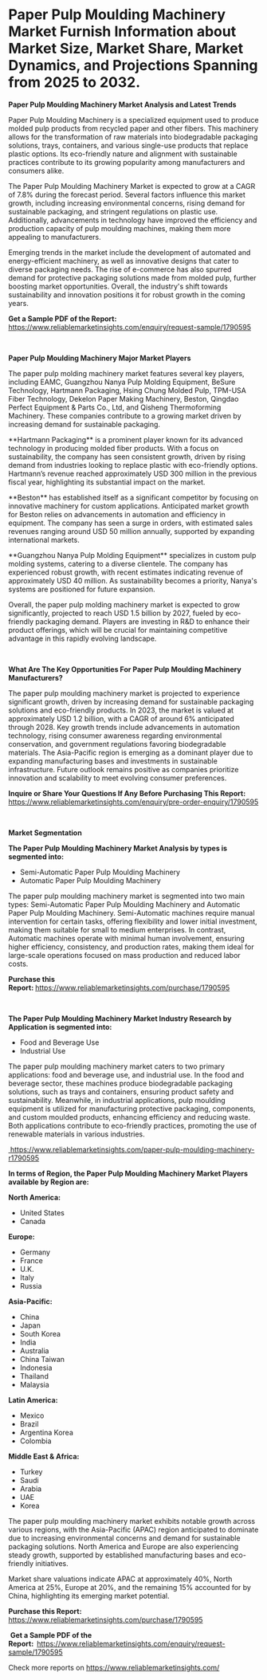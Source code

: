 <p><h1>Paper Pulp Moulding Machinery Market Furnish Information about Market Size, Market Share, Market Dynamics, and Projections Spanning from 2025 to 2032.</h1></p><p><strong>Paper Pulp Moulding Machinery Market Analysis and Latest Trends</strong></p>
<p><p>Paper Pulp Moulding Machinery is a specialized equipment used to produce molded pulp products from recycled paper and other fibers. This machinery allows for the transformation of raw materials into biodegradable packaging solutions, trays, containers, and various single-use products that replace plastic options. Its eco-friendly nature and alignment with sustainable practices contribute to its growing popularity among manufacturers and consumers alike.</p><p>The Paper Pulp Moulding Machinery Market is expected to grow at a CAGR of 7.8% during the forecast period. Several factors influence this market growth, including increasing environmental concerns, rising demand for sustainable packaging, and stringent regulations on plastic use. Additionally, advancements in technology have improved the efficiency and production capacity of pulp moulding machines, making them more appealing to manufacturers.</p><p>Emerging trends in the market include the development of automated and energy-efficient machinery, as well as innovative designs that cater to diverse packaging needs. The rise of e-commerce has also spurred demand for protective packaging solutions made from molded pulp, further boosting market opportunities. Overall, the industry's shift towards sustainability and innovation positions it for robust growth in the coming years.</p></p>
<p><strong>Get a Sample PDF of the Report:&nbsp;</strong> <a href="https://www.reliablemarketinsights.com/enquiry/request-sample/1790595?utm_campaign=2179&utm_medium=2&utm_source=Github&utm_content=ia&utm_term=10042025&utm_id=paper-pulp-moulding-machinery">https://www.reliablemarketinsights.com/enquiry/request-sample/1790595</a></p>
<p>&nbsp;</p>
<p><strong>Paper Pulp Moulding Machinery Major Market Players</strong></p>
<p><p>The paper pulp molding machinery market features several key players, including EAMC, Guangzhou Nanya Pulp Molding Equipment, BeSure Technology, Hartmann Packaging, Hsing Chung Molded Pulp, TPM-USA Fiber Technology, Dekelon Paper Making Machinery, Beston, Qingdao Perfect Equipment & Parts Co., Ltd, and Qisheng Thermoforming Machinery. These companies contribute to a growing market driven by increasing demand for sustainable packaging.</p><p>**Hartmann Packaging** is a prominent player known for its advanced technology in producing molded fiber products. With a focus on sustainability, the company has seen consistent growth, driven by rising demand from industries looking to replace plastic with eco-friendly options. Hartmann’s revenue reached approximately USD 300 million in the previous fiscal year, highlighting its substantial impact on the market.</p><p>**Beston** has established itself as a significant competitor by focusing on innovative machinery for custom applications. Anticipated market growth for Beston relies on advancements in automation and efficiency in equipment. The company has seen a surge in orders, with estimated sales revenues ranging around USD 50 million annually, supported by expanding international markets.</p><p>**Guangzhou Nanya Pulp Molding Equipment** specializes in custom pulp molding systems, catering to a diverse clientele. The company has experienced robust growth, with recent estimates indicating revenue of approximately USD 40 million. As sustainability becomes a priority, Nanya's systems are positioned for future expansion.</p><p>Overall, the paper pulp molding machinery market is expected to grow significantly, projected to reach USD 1.5 billion by 2027, fueled by eco-friendly packaging demand. Players are investing in R&D to enhance their product offerings, which will be crucial for maintaining competitive advantage in this rapidly evolving landscape.</p></p>
<p>&nbsp;</p>
<p><strong>What Are The Key Opportunities For Paper Pulp Moulding Machinery Manufacturers?</strong></p>
<p><p>The paper pulp moulding machinery market is projected to experience significant growth, driven by increasing demand for sustainable packaging solutions and eco-friendly products. In 2023, the market is valued at approximately USD 1.2 billion, with a CAGR of around 6% anticipated through 2028. Key growth trends include advancements in automation technology, rising consumer awareness regarding environmental conservation, and government regulations favoring biodegradable materials. The Asia-Pacific region is emerging as a dominant player due to expanding manufacturing bases and investments in sustainable infrastructure. Future outlook remains positive as companies prioritize innovation and scalability to meet evolving consumer preferences.</p></p>
<p><strong>Inquire or Share Your Questions If Any Before Purchasing This Report:</strong> <a href="https://www.reliablemarketinsights.com/enquiry/pre-order-enquiry/1790595?utm_campaign=2179&utm_medium=2&utm_source=Github&utm_content=ia&utm_term=10042025&utm_id=paper-pulp-moulding-machinery">https://www.reliablemarketinsights.com/enquiry/pre-order-enquiry/1790595</a></p>
<p>&nbsp;</p>
<p><strong>Market Segmentation</strong></p>
<p><strong>The Paper Pulp Moulding Machinery Market Analysis by types is segmented into:</strong></p>
<p><ul><li>Semi-Automatic Paper Pulp Moulding Machinery</li><li>Automatic Paper Pulp Moulding Machinery</li></ul></p>
<p><p>The paper pulp moulding machinery market is segmented into two main types: Semi-Automatic Paper Pulp Moulding Machinery and Automatic Paper Pulp Moulding Machinery. Semi-Automatic machines require manual intervention for certain tasks, offering flexibility and lower initial investment, making them suitable for small to medium enterprises. In contrast, Automatic machines operate with minimal human involvement, ensuring higher efficiency, consistency, and production rates, making them ideal for large-scale operations focused on mass production and reduced labor costs.</p></p>
<p><strong>Purchase this Report:&nbsp;</strong><a href="https://www.reliablemarketinsights.com/purchase/1790595?utm_campaign=2179&utm_medium=2&utm_source=Github&utm_content=ia&utm_term=10042025&utm_id=paper-pulp-moulding-machinery">https://www.reliablemarketinsights.com/purchase/1790595</a></p>
<p>&nbsp;</p>
<p><strong>The Paper Pulp Moulding Machinery Market Industry Research by Application is segmented into:</strong></p>
<p><ul><li>Food and Beverage Use</li><li>Industrial Use</li></ul></p>
<p><p>The paper pulp moulding machinery market caters to two primary applications: food and beverage use, and industrial use. In the food and beverage sector, these machines produce biodegradable packaging solutions, such as trays and containers, ensuring product safety and sustainability. Meanwhile, in industrial applications, pulp moulding equipment is utilized for manufacturing protective packaging, components, and custom moulded products, enhancing efficiency and reducing waste. Both applications contribute to eco-friendly practices, promoting the use of renewable materials in various industries.</p></p>
<p><a href="https://www.reliablemarketinsights.com/paper-pulp-moulding-machinery-r1790595?utm_campaign=2179&utm_medium=2&utm_source=Github&utm_content=ia&utm_term=10042025&utm_id=paper-pulp-moulding-machinery">&nbsp;https://www.reliablemarketinsights.com/paper-pulp-moulding-machinery-r1790595</a></p>
<p><strong>In terms of Region, the Paper Pulp Moulding Machinery Market Players available by Region are:</strong></p>
<p>
    <p> <strong> North America: </strong>
        <ul>
            <li>United States</li>
            <li>Canada</li>
        </ul>
        </p> 
    <p> <strong> Europe: </strong>
        <ul>
            <li>Germany</li>
            <li>France</li>
            <li>U.K.</li>
            <li>Italy</li>
            <li>Russia</li>
        </ul>
        </p> 
    <p> <strong> Asia-Pacific: </strong>
        <ul>
            <li>China</li>
            <li>Japan</li>
            <li>South Korea</li>
            <li>India</li>
            <li>Australia</li>
            <li>China Taiwan</li>
            <li>Indonesia</li>
            <li>Thailand</li>
            <li>Malaysia</li>
        </ul>
        </p> 
    <p> <strong> Latin America: </strong>
        <ul>
            <li>Mexico</li>
            <li>Brazil</li>
            <li>Argentina Korea</li>
            <li>Colombia</li>
        </ul>
        </p> 
    <p> <strong> Middle East & Africa: </strong>
        <ul>
            <li>Turkey</li>
            <li>Saudi</li>
            <li>Arabia</li>
            <li>UAE</li>
            <li>Korea</li>
        </ul>
    </p>
    </p>
<p><p>The paper pulp moulding machinery market exhibits notable growth across various regions, with the Asia-Pacific (APAC) region anticipated to dominate due to increasing environmental concerns and demand for sustainable packaging solutions. North America and Europe are also experiencing steady growth, supported by established manufacturing bases and eco-friendly initiatives. </p><p>Market share valuations indicate APAC at approximately 40%, North America at 25%, Europe at 20%, and the remaining 15% accounted for by China, highlighting its emerging market potential.</p></p>
<p><strong>Purchase this Report: </strong><a href="https://www.reliablemarketinsights.com/purchase/1790595?utm_campaign=2179&utm_medium=2&utm_source=Github&utm_content=ia&utm_term=10042025&utm_id=paper-pulp-moulding-machinery">https://www.reliablemarketinsights.com/purchase/1790595</a></p>
<p>&nbsp;<strong>Get a Sample PDF of the Report:&nbsp;&nbsp;</strong><a href="https://www.reliablemarketinsights.com/enquiry/request-sample/1790595?utm_campaign=2179&utm_medium=2&utm_source=Github&utm_content=ia&utm_term=10042025&utm_id=paper-pulp-moulding-machinery">https://www.reliablemarketinsights.com/enquiry/request-sample/1790595</a></p>
<p><strong></strong></p>
<p>Check more reports on <a href="https://www.reliablemarketinsights.com/?utm_campaign=2179&utm_medium=2&utm_source=Github&utm_content=ia&utm_term=10042025&utm_id=paper-pulp-moulding-machinery">https://www.reliablemarketinsights.com/</a></p>